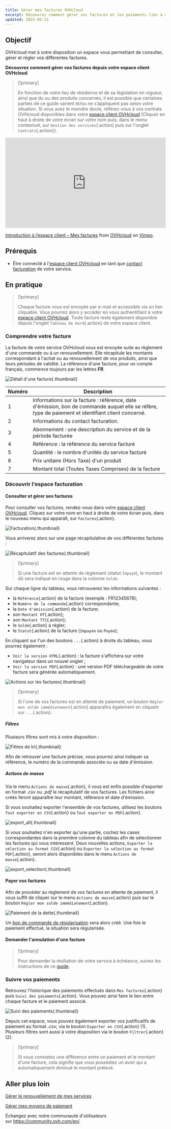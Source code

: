 ```yaml
---
title: Gérer mes factures OVHcloud
excerpt: Découvrez comment gérer vos factures et les paiements liés à celles-ci
updated: 2022-05-12
---
```


## Objectif

OVHcloud met à votre disposition un espace vous permettant de consulter, gérer et régler vos différentes factures.

**Découvrez comment gérer vos factures depuis votre espace client OVHcloud**

> [!primary]
>
> En fonction de votre lieu de résidence et de sa législation en vigueur, ainsi que du ou des produits concernés, il est possible que certaines parties de ce guide varient et/ou ne s’appliquent pas selon votre situation. Si vous avez le moindre doute, référez-vous à vos contrats OVHcloud disponibles dans votre [espace client OVHcloud](/links/manager) (Cliquez en haut à droite de votre écran sur votre nom puis, dans le menu contextuel, sur `Gestion des services`{.action} puis sur l'onglet `Contrats`{.action}).
>

<div style="padding:56.25% 0 0 0;position:relative;"><iframe src="https://player.vimeo.com/video/696213687?h=78a6ea1e6e&title=0&byline=0&portrait=0" style="position:absolute;top:0;left:0;width:100%;height:100%;" frameborder="0" allow="autoplay; fullscreen; picture-in-picture" allowfullscreen></iframe></div><script src="https://player.vimeo.com/api/player.js"></script>
<p><a href="https://vimeo.com/696213687">Introduction &agrave; l&rsquo;espace client &ndash; Mes factures</a> from <a href="https://vimeo.com/ovhcloud">OVHcloud</a> on <a href="https://vimeo.com">Vimeo</a>.</p>

## Prérequis

- Être connecté à l'[espace client OVHcloud](/links/manager) en tant que [contact facturation](/pages/account_and_service_management/account_information/managing_contacts) de votre service.

## En pratique

> [!primary]
>
> Chaque facture vous est envoyée par e-mail et accessible via un lien cliquable. Vous pourrez alors y accéder en vous authentifiant à votre [espace client OVHcloud](/links/manager). Toute facture reste également disponible depuis l'onglet `Tableau de bord`{.action} de votre espace client.
>

### Comprendre votre facture

La facture de votre service OVHcloud vous est envoyée suite au règlement d'une commande ou à un renouvellement. Elle récapitule les montants correspondant à l'achat ou au renouvellement de vos produits, ainsi que leurs périodes de validité. La référence d'une facture, pour un compte français, commence toujours par les lettres **FR**.

![Détail d'une facture](images/invoice_ovh.png){.thumbnail}

|Numéro|Description|
|---|---|
|1|Informations sur la facture : référence, date d'émission, bon de commande auquel elle se réfère, type de paiement et identifiant client concerné.|
|2|Informations du contact facturation.|
|3|Abonnement : une description du service et de la période facturée|
|4|Référence : la référence du service facturé|
|5|Quantité : le nombre d'unités du service facturé|
|6|Prix unitaire (Hors Taxe) d'un produit|
|7|Montant total (Toutes Taxes Comprises) de la facture|

### Découvrir l'espace facturation

#### Consulter et gérer ses factures

Pour consulter vos factures, rendez-vous dans votre [espace client OVHcloud](/links/manager). Cliquez sur votre nom en haut à droite de votre écran puis, dans le nouveau menu qui apparaît, sur `Factures`{.action}.

![Facturation](images/hubinvoices.png){.thumbnail}

Vous arriverez alors sur une page récapitulative de vos différentes factures :

![Récapitulatif des factures](images/billing_section.png){.thumbnail}

> [!primary]
>
> Si une facture est en attente de règlement (statut `Impayé`), le montant dû sera indiqué en rouge dans la colonne `Solde`.
>

Sur chaque ligne du tableau, vous retrouverez les informations suivantes :

- la `Référence`{.action} de la facture (exemple : FR12345678);
- le `Numéro de la commande`{.action} correspondante;
- la `Date d'émission`{.action} de la facture;
- son `Montant HT`{.action};
- son `Montant TTC`{.action};
- le `Solde`{.action} à régler;
- le `Statut`{.action} de la facture (`Impayée` ou `Payée`);

En cliquant sur l'un des boutons `...`{.action} à droite du tableau, vous pourrez également :

- `Voir la version HTML`{.action} : la facture s'affichera sur votre navigateur dans un nouvel onglet ;
- `Voir la version PDF`{.action} : une version PDF téléchargeable de votre facture sera générée automatiquement.

![Actions sur les factures](images/actions_choices.png){.thumbnail}

> [!primary]
>
> Si l'une de vos factures est en attente de paiement, un bouton `Régler mon solde immédiatement`{.action} apparaîtra également en cliquant sur `...`{.action}.
>

##### **Filtres**

Plusieurs filtres sont mis à votre disposition :

![Filtres de tri](images/sort_filters.png){.thumbnail}

Afin de retrouver une facture précise, vous pourrez ainsi indiquer sa référence, le numéro de la commande associée ou sa date d'émission.

##### **Actions de masse**

Via le menu `Actions de masse`{.action}, il vous est enfin possible d'exporter en format *.csv* ou *.pdf* le récapitulatif de vos factures. Les fichiers ainsi créés feront apparaître leur montant, référence et date d'émission.

Si vous souhaitez exporter l'ensemble de vos factures, utilisez les boutons `Tout exporter en CSV`{.action} ou `Tout exporter en PDF`{.action}.

![export_all](images/export_all.png){.thumbnail}

Si vous souhaitez n'en exporter qu'une partie, cochez les cases correspondantes dans la première colonne du tableau afin de sélectionner les factures qui vous intéressent. Deux nouvelles actions, `Exporter la sélection au format CSV`{.action} ou `Exporter la sélection au format PDF`{.action}, seront alors disponibles dans le menu `Actions de masse`{.action}.

![export_selection](images/export_selection.png){.thumbnail}

#### Payer vos factures <a name="pay-bills"></a>

Afin de procéder au règlement de vos factures en attente de paiement, il vous suffit de cliquer sur le menu `Actions de masse`{.action} puis sur le bouton `Régler mon solde immédiatement`{.action}.

![Paiement de la dette](images/pay_debt.png){.thumbnail}

Un [bon de commande de régularisation](/pages/account_and_service_management/managing_billing_payments_and_services/managing_ovh_orders#le-bon-de-commande) sera alors créé. Une fois le paiement effectué, la situation sera régularisée.

#### Demander l'annulation d'une facture

> [!primary]
>
> Pour demander la résiliation de votre service à échéance, suivez les instructions de ce [guide](/pages/account_and_service_management/managing_billing_payments_and_services/how_to_cancel_services).
>

### Suivre vos paiements

Retrouvez l'historique des paiements effectués dans `Mes factures`{.action} puis `Suivi des paiements`{.action}. Vous pouvez ainsi faire le lien entre chaque facture et le paiement associé.

![Suivi des paiements](images/payment_tracking.png){.thumbnail}

Depuis cet espace, vous pouvez également exporter vos justificatifs de paiement au format *.csv*, via le bouton `Exporter en CSV`{.action} (1). Plusieurs filtres sont aussi à votre disposition via le bouton `Filtrer`{.action} (2).

> [!primary]
>
> Si vous constatez une différence entre un paiement et le montant d'une facture, cela signifie que vous possédiez un avoir qui a automatiquement diminué le montant prélevé.
>

## Aller plus loin

[Gérer le renouvellement de mes services](/pages/account_and_service_management/managing_billing_payments_and_services/how_to_use_automatic_renewal)

[Gérer mes moyens de paiement](/pages/account_and_service_management/managing_billing_payments_and_services/manage-payment-methods)

Échangez avec notre communauté d'utilisateurs sur <https://community.ovh.com/en/>.

